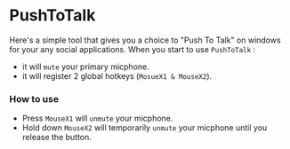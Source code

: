 # PushToTalk

Here's a simple tool that gives you a choice to "Push To Talk" on windows for your any social applications.
When you start to use `PushToTalk` :

- it will `mute` your primary micphone.
- it will register 2 global hotkeys (`MosueX1 & MouseX2`).

### How to use

- Press `MouseX1` will `unmute` your micphone.
- Hold down `MouseX2` will temporarily `unmute` your micphone until you release the button.

